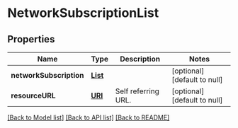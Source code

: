 # NetworkSubscriptionList
## Properties

Name | Type | Description | Notes
------------ | ------------- | ------------- | -------------
**networkSubscription** | [**List**](NetworkSubscription.md) |  | [optional] [default to null]
**resourceURL** | [**URI**](URI.md) | Self referring URL. | [optional] [default to null]

[[Back to Model list]](../README.md#documentation-for-models) [[Back to API list]](../README.md#documentation-for-api-endpoints) [[Back to README]](../README.md)


